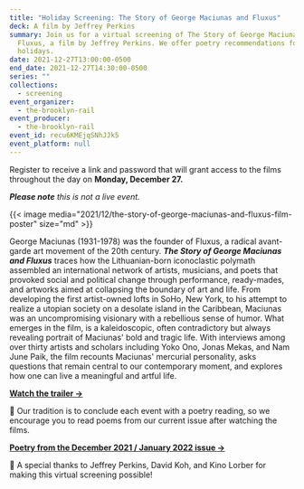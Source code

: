 ```yaml
---
title: "Holiday Screening: The Story of George Maciunas and Fluxus"
deck: A film by Jeffrey Perkins
summary: Join us for a virtual screening of The Story of George Maciunas and
  Fluxus, a film by Jeffrey Perkins. We offer poetry recommendations for the
  holidays.
date: 2021-12-27T13:00:00-0500
end_date: 2021-12-27T14:30:00-0500
series: ""
collections:
  - screening
event_organizer:
  - the-brooklyn-rail
event_producer:
  - the-brooklyn-rail
event_id: recu6KMEjqSNhJJk5
event_platform: null
---
```

Register to receive a link and password that will grant access to the films throughout the day on **Monday, December 27.**

***Please note** this is not a live event.*

{{< image media="2021/12/the-story-of-george-maciunas-and-fluxus-film-poster" size="md" >}}

George Maciunas (1931-1978) was the founder of Fluxus, a radical avant-garde art movement of the 20th century. ***The Story of George Maciunas and Fluxus*** traces how the Lithuanian-born iconoclastic polymath assembled an international network of artists, musicians, and poets that provoked social and political change through performance, ready-mades, and artworks aimed at collapsing the boundary of art and life. From developing the first artist-owned lofts in SoHo, New York, to his attempt to realize a utopian society on a desolate island in the Caribbean, Maciunas was an uncompromising visionary with a rebellious sense of humor. What emerges in the film, is a kaleidoscopic, often contradictory but always revealing portrait of Maciunas' bold and tragic life. With interviews among over thirty artists and scholars including Yoko Ono, Jonas Mekas, and Nam June Paik, the film recounts Maciunas' mercurial personality, asks questions that remain central to our contemporary moment, and explores how one can live a meaningful and artful life.

**[Watch the trailer →](http://www.georgemaciunas.info/)**

📖 Our tradition is to conclude each event with a poetry reading, so we encourage you to read poems from our current issue after watching the films.

**[Poetry from the December 2021 / January 2022 issue →](https://brooklynrail.org/2021/12/poetry)**

[](https://brooklynrail.org/2021/12/poetry)🙏 A special thanks to Jeffrey Perkins, David Koh, and Kino Lorber for making this virtual screening possible!